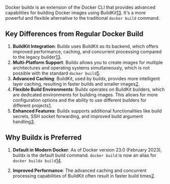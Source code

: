 Docker buildx is an extension of the Docker CLI that provides advanced capabilities for building Docker images using BuildKit[1](https://depot.dev/blog/docker-buildx-explained)[3](https://docs.docker.com/build/concepts/overview/). It's a more powerful and flexible alternative to the traditional `docker build` command.

## Key Differences from Regular Docker Build

1. **BuildKit Integration**: Buildx uses BuildKit as its backend, which offers improved performance, caching, and concurrent processing compared to the legacy builder[1](https://depot.dev/blog/docker-buildx-explained)[3](https://docs.docker.com/build/concepts/overview/).
2. **Multi-Platform Support**: Buildx allows you to create images for multiple architectures and operating systems simultaneously, which is not possible with the standard `docker build`[5](https://earthly.dev/blog/docker-buildx/).
3. **Advanced Caching**: BuildKit, used by buildx, provides more intelligent layer caching, resulting in faster builds and smaller images[2](https://northflank.com/blog/docker-build-and-buildx-best-practices-for-optimized-builds).
4. **Flexible Build Environments**: Buildx operates on BuildKit builders, which are dedicated environments for building images. This allows for more configuration options and the ability to use different builders for different projects[1](https://depot.dev/blog/docker-buildx-explained).
5. **Enhanced Features**: Buildx supports additional functionalities like build secrets, SSH socket forwarding, and improved build argument handling[3](https://docs.docker.com/build/concepts/overview/).

## Why Buildx is Preferred

1. **Default in Modern Docker**: As of Docker version 23.0 (February 2023), buildx is the default build command. `docker build` is now an alias for `docker buildx build`[1](https://depot.dev/blog/docker-buildx-explained)[4](https://stackoverflow.com/questions/78897082/difference-between-docker-buildx-build-and-docker-build-for-multi-arch-images).
    
2. **Improved Performance**: The advanced caching and concurrent processing capabilities of BuildKit often result in faster build times[2](https://northflank.com/blog/docker-build-and-buildx-best-practices-for-optimized-builds).